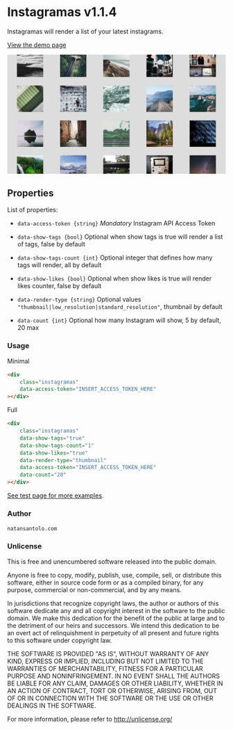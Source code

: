 # Instagramas v1.1.4

Instagramas will render a list of your latest instagrams.

[View the demo page](http://natos.github.io/instagramas/)

![Instagramas](https://raw.githubusercontent.com/natos/instagramas/master/test/instagramas.png)

## Properties

List of properties:

* ```data-access-token {string}```  *Mandatory* Instagram API Access Token

* ```data-show-tags {bool}```   Optional when show tags is true will render a list of tags, false by default

* ```data-show-tags-count {int}```  Optional integer that defines how many tags will render, all by default

* ```data-show-likes {bool}```    Optional when show likes is true will render likes counter, false by default

* ```data-render-type {string}``` Optional values ```"thumbnail|low_resolution|standard_resolution"```, thumbnail by default

* ```data-count {int}```  Optional how many Instagram will show, 5 by default, 20 max

### Usage

Minimal
```html
<div
    class="instagramas"
    data-access-token="INSERT_ACCESS_TOKEN_HERE"
></div>
```

Full
```html
<div
    class="instagramas"
    data-show-tags="true"
    data-show-tags-count="1"
    data-show-likes="true"
    data-render-type="thumbnail"
    data-access-token="INSERT_ACCESS_TOKEN_HERE"
    data-count="20"
></div>
```

[See test page for more examples](http://natos.github.io/instagramas/).

### Author

    natansantolo.com

### Unlicense

This is free and unencumbered software released into the public domain.

Anyone is free to copy, modify, publish, use, compile, sell, or
distribute this software, either in source code form or as a compiled
binary, for any purpose, commercial or non-commercial, and by any
means.

In jurisdictions that recognize copyright laws, the author or authors
of this software dedicate any and all copyright interest in the
software to the public domain. We make this dedication for the benefit
of the public at large and to the detriment of our heirs and
successors. We intend this dedication to be an overt act of
relinquishment in perpetuity of all present and future rights to this
software under copyright law.

THE SOFTWARE IS PROVIDED "AS IS", WITHOUT WARRANTY OF ANY KIND,
EXPRESS OR IMPLIED, INCLUDING BUT NOT LIMITED TO THE WARRANTIES OF
MERCHANTABILITY, FITNESS FOR A PARTICULAR PURPOSE AND NONINFRINGEMENT.
IN NO EVENT SHALL THE AUTHORS BE LIABLE FOR ANY CLAIM, DAMAGES OR
OTHER LIABILITY, WHETHER IN AN ACTION OF CONTRACT, TORT OR OTHERWISE,
ARISING FROM, OUT OF OR IN CONNECTION WITH THE SOFTWARE OR THE USE OR
OTHER DEALINGS IN THE SOFTWARE.

For more information, please refer to <http://unlicense.org/>
